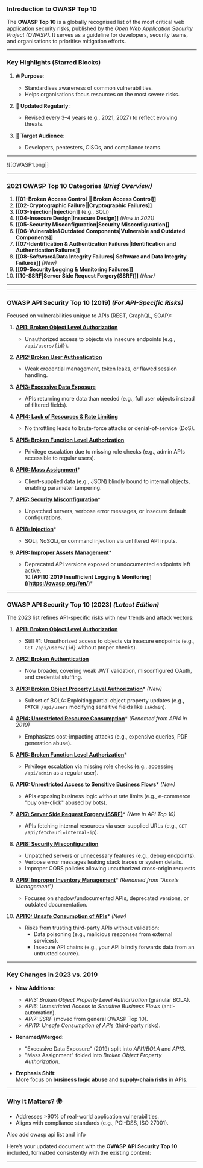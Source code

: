 
### **Introduction to OWASP Top 10**  
The **OWASP Top 10** is a globally recognised list of the most critical web application security risks, published by the *Open Web Application Security Project (OWASP)*. It serves as a guideline for developers, security teams, and organisations to prioritise mitigation efforts.

---

### **Key Highlights (Starred Blocks)**  
1. **🔥 Purpose**:  
   - Standardises awareness of common vulnerabilities.  
   - Helps organisations focus resources on the most severe risks.  

2. **📌 Updated Regularly**:  
   - Revised every 3–4 years (e.g., 2021, 2027) to reflect evolving threats.  

3. **🎯 Target Audience**:  
   - Developers, pentesters, CISOs, and compliance teams.  

---
![[OWASP1.png]]

---

### **2021 OWASP Top 10 Categories** *(Brief Overview)*  
1. **[[01-Broken Access Control || Broken Access Control]]**  
2. **[[02-Cryptographic Failure||Cryptographic Failures]]**  
3. **[[03-Injection|Injection]]** (e.g., SQLi)  
4. **[[04-Insecure Design|Insecure Design]]** *(New in 2021)*  
5. **[[05-Security Misconfiguration|Security Misconfiguration]]**  
6. **[[06-Vulnerable&Outdated Components|Vulnerable and Outdated Components]]**  
7. **[[07-Identification & Authentication Failures|Identification and Authentication Failures]]**  
8. **[[08-Software&Data Integrity Failures| Software and Data Integrity Failures]]** *(New)*  
9. **[[09-Security Logging & Monitoring Failures]]**  
10. **[[10-SSRF|Server Side Request Forgery(SSRF)]]** *(New)*  

---



---

### **OWASP API Security Top 10 (2019)** *(For API-Specific Risks)*  
Focused on vulnerabilities unique to APIs (REST, GraphQL, SOAP):  

1. **[API1: Broken Object Level Authorization](https://owasp.org/API-Security/editions/2019/en/)**  
   - Unauthorized access to objects via insecure endpoints (e.g., `/api/users/{id}`).  

2. **[API2: Broken User Authentication](https://owasp.org/API-Security/editions/2019/en/)**  
   - Weak credential management, token leaks, or flawed session handling.  

3. **[API3: Excessive Data Exposure](https://owasp.org/API-Security/editions/2019/en/)**  
   - APIs returning more data than needed (e.g., full user objects instead of filtered fields).  

4. **[API4: Lack of Resources & Rate Limiting](https://owasp.org/API-Security/editions/2019/en/)**  
   - No throttling leads to brute-force attacks or denial-of-service (DoS).  

5. **[API5: Broken Function Level Authorization](https://owasp.org/API-Security/editions/2019/en/)**  
   - Privilege escalation due to missing role checks (e.g., admin APIs accessible to regular users).  

6. **[API6: Mass Assignment](https://owasp.org/API-Security/editions/2019/en/)***  
   - Client-supplied data (e.g., JSON) blindly bound to internal objects, enabling parameter tampering.  

7. **[API7: Security Misconfiguration](https://owasp.org/API-Security/editions/2019/en/)***  
   - Unpatched servers, verbose error messages, or insecure default configurations.  

8. **[API8: Injection](https://owasp.org/API-Security/editions/2019/en/)***  
   - SQLi, NoSQLi, or command injection via unfiltered API inputs.  

9. **[API9: Improper Assets Management](https://owasp.org//en/)***  
   - Deprecated API versions exposed or undocumented endpoints left active.  
10.**[API10:2019 Insufficient Logging & Monitoring]((https://owasp.org//en/)***  

---

### **OWASP API Security Top 10 (2023)** *(Latest Edition)*  
The 2023 list refines API-specific risks with new trends and attack vectors:  

1. **[API1: Broken Object Level Authorization](https://owasp.org/API-Security/editions/2023/en/)**  
   - Still #1: Unauthorized access to objects via insecure endpoints (e.g., `GET /api/users/{id}` without proper checks).  

2. **[API2: Broken Authentication](https://owasp.org/API-Security/editions/2023/en/)**  
   - Now broader, covering weak JWT validation, misconfigured OAuth, and credential stuffing.  

3. **[API3: Broken Object Property Level Authorization](https://owasp.org/API-Security/editions/2023/en/)*** *(New)*  
   - Subset of BOLA: Exploiting partial object property updates (e.g., `PATCH /api/users` modifying sensitive fields like `isAdmin`).  

4. **[API4: Unrestricted Resource Consumption](https://owasp.org/API-Security/editions/2023/en/)*** *(Renamed from API4 in 2019)*  
   - Emphasizes cost-impacting attacks (e.g., expensive queries, PDF generation abuse).  

5. **[API5: Broken Function Level Authorization](https://owasp.org/API-Security/editions/2023/en/)***  
   - Privilege escalation via missing role checks (e.g., accessing `/api/admin` as a regular user).  

6. **[API6: Unrestricted Access to Sensitive Business Flows](https://owasp.org//en/)*** *(New)*  
   - APIs exposing business logic without rate limits (e.g., e-commerce "buy one-click" abused by bots).  

7. **[API7: Server Side Request Forgery (SSRF)](https://owasp.org//en/)*** *(New in API Top 10)*  
   - APIs fetching internal resources via user-supplied URLs (e.g., `GET /api/fetch?url=internal-ip`).  

1. **[API8: Security Misconfiguration](https://owasp.org/API-Security/editions/2023/en/)**  
     - Unpatched servers or unnecessary features (e.g., debug endpoints).  
     - Verbose error messages leaking stack traces or system details.  
     - Improper CORS policies allowing unauthorized cross-origin requests.  

2. **[API9: Improper Inventory Management](https://owasp.org/API-Security/editions/2023/en/)*** *(Renamed from "Assets Management")*  
   - Focuses on shadow/undocumented APIs, deprecated versions, or outdated documentation.  

10. **[API10: Unsafe Consumption of APIs](https://owasp.org//en/)*** *(New)*  
    - Risks from trusting third-party APIs without validation:  
      - Data poisoning (e.g., malicious responses from external services).  
      - Insecure API chains (e.g., your API blindly forwards data from an untrusted source).  

---

### **Key Changes in 2023 vs. 2019**  
- **New Additions**:  
  - *API3: Broken Object Property Level Authorization* (granular BOLA).  
  - *API6: Unrestricted Access to Sensitive Business Flows* (anti-automation).  
  - *API7: SSRF* (moved from general OWASP Top 10).  
  - *API10: Unsafe Consumption of APIs* (third-party risks).  

- **Renamed/Merged**:  
  - "Excessive Data Exposure" (2019) split into *API1/BOLA* and *API3*.  
  - "Mass Assignment" folded into *Broken Object Property Authorization*.  

- **Emphasis Shift**:  
  More focus on **business logic abuse** and **supply-chain risks** in APIs.  


---

### **Why It Matters?** 🌍  
- Addresses >90% of real-world application vulnerabilities.  
- Aligns with compliance standards (e.g., PCI-DSS, ISO 27001).  

Also add owasp api list and info 

Here’s your updated document with the **OWASP API Security Top 10** included, formatted consistently with the existing content:

---
